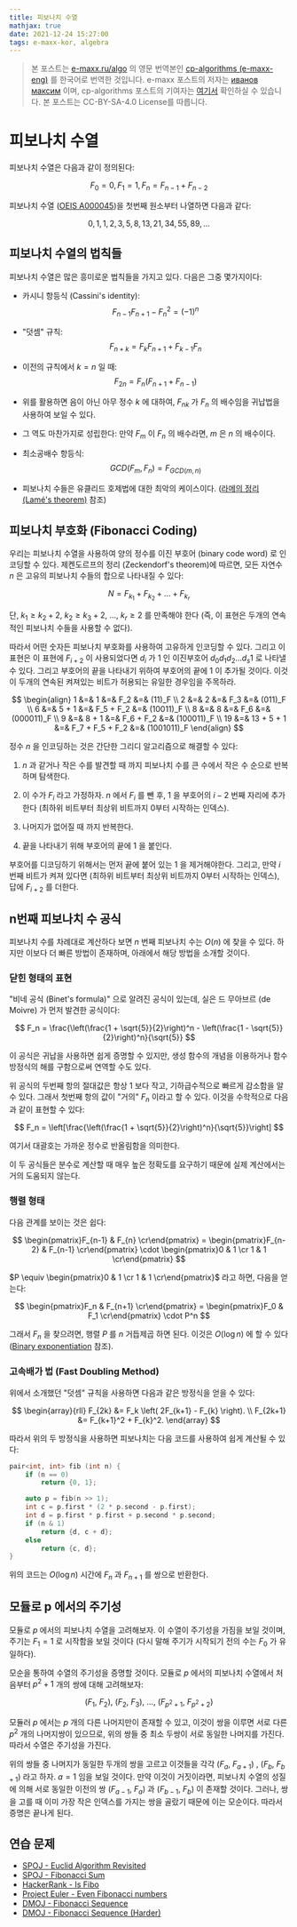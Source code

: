 ```yaml
---
title: 피보나치 수열
mathjax: true
date: 2021-12-24 15:27:00
tags: e-maxx-kor, algebra
---
```


> 본 포스트는 [e-maxx.ru/algo](http://e-maxx.ru/algo/) 의 영문 번역본인 [cp-algorithms (e-maxx-eng)](https://cp-algorithms.com/index.html) 를 한국어로 번역한 것입니다. e-maxx 포스트의 저자는 [иванов максим](https://e-maxx.ru/about.php) 이며, cp-algorithms 포스트의 기여자는 [여기서](https://github.com/e-maxx-eng/e-maxx-eng/commits/master/src/algebra/fibonacci-numbers.md) 확인하실 수 있습니다. 본 포스트는 CC-BY-SA-4.0 License를 따릅니다.

# 피보나치 수열

피보나치 수열은 다음과 같이 정의된다:

$$
F_0 = 0, F_1 = 1, F_n = F_{n-1} + F_{n-2}
$$

피보나치 수열 ([OEIS A000045](http://oeis.org/A000045))을 첫번째 원소부터 나열하면 다음과 같다:

$$
0, 1, 1, 2, 3, 5, 8, 13, 21, 34, 55, 89, ...
$$

## 피보나치 수열의 법칙들

피보나치 수열은 많은 흥미로운 법칙들을 가지고 있다. 다음은 그중 몇가지이다:

- 카시니 항등식 (Cassini's identity):
  $$
  F_{n-1} F_{n+1} - F_n^2 = (-1)^n
  $$

- "덧셈" 규칙:
  $$
  F_{n+k} = F_k F_{n+1} + F_{k-1} F_n
  $$

- 이전의 규칙에서 $k = n$ 일 때:
  $$
  F_{2n} = F_n (F_{n+1} + F_{n-1})
  $$

- 위를 활용하면 음이 아닌 아무 정수 $k$ 에 대하여, $F_{nk}$ 가 $F_n$ 의 배수임을 귀납법을 사용하여 보일 수 있다.

- 그 역도 마찬가지로 성립한다: 만약 $F_m$ 이 $F_n$ 의 배수라면, $m$ 은 $n$ 의 배수이다.

- 최소공배수 항등식:
  $$
  GCD(F_m, F_n) = F_{GCD(m, n)}
  $$

- 피보나치 수들은 유클리드 호제법에 대한 최악의 케이스이다. ([라메의 정리 (Lamé's theorem)](./euclid-algorithm.html) 참조)

## 피보나치 부호화 (Fibonacci Coding)

우리는 피보나치 수열을 사용하여 양의 정수를 이진 부호어 (binary code word) 로 인코딩할 수 있다. 제켄도르프의 정리 (Zeckendorf's theorem)에 따르면, 모든 자연수 $n$ 은 고유의 피보나치 수들의 합으로 나타내질 수 있다:

$$
N = F_{k_1} + F_{k_2} + \ldots + F_{k_r}
$$

단, $k_1 \ge k_2 + 2,\ k_2 \ge k_3 + 2,\  \ldots,\  k_r \ge 2$ 를 만족해야 한다 (즉, 이 표현은 두개의 연속적인 피보나치 수들을 사용할 수 없다).

따라서 어떤 숫자든 피보나치 부호화를 사용하여 고유하게 인코딩할 수 있다.
그리고 이 표현은 이 표현에 $F_{i+2}$ 이 사용되었다면 $d_i$ 가 $1$ 인 이진부호어 $d_0 d_1 d_2 \dots d_s 1$ 로 나타낼 수 있다.
그리고 부호어의 끝을 나타내기 위하여 부호어의 끝에 $1$ 이 추가될 것이다.
이것이 두개의 연속된 켜져있는 비트가 허용되는 유일한 경우임을 주목하라.

$$
\begin{align}
1 &=& 1 &=& F_2 &=& (11)_F \\
2 &=& 2 &=& F_3 &=& (011)_F \\
6 &=& 5 + 1 &=& F_5 + F_2 &=& (10011)_F \\
8 &=& 8 &=& F_6 &=& (000011)_F \\
9 &=& 8 + 1 &=& F_6 + F_2 &=& (100011)_F \\
19 &=& 13 + 5 + 1 &=& F_7 + F_5 + F_2 &=& (1001011)_F
\end{align}
$$

정수 $n$ 을 인코딩하는 것은 간단한 그리디 알고리즘으로 해결할 수 있다:

1. $n$ 과 같거나 작은 수를 발견할 때 까지 피보나치 수를 큰 수에서 작은 수 순으로 반복하며 탐색한다.

2. 이 수가 $F_i$ 라고 가정하자. $n$ 에서 $F_i$ 를 뺀 후, $1$ 을 부호어의 $i-2$ 번째 자리에 추가한다 (최하위 비트부터 최상위 비트까지 0부터 시작하는 인덱스).

3. 나머지가 없어질 때 까지 반복한다.

4. 끝을 나타내기 위해 부호어의 끝에 $1$ 을 붙인다.

부호어를 디코딩하기 위해서는 먼저 끝에 붙어 있는 $1$ 을 제거해야한다. 그리고, 만약 $i$ 번째 비트가 켜져 있다면 (최하위 비트부터 최상위 비트까지 0부터 시작하는 인덱스), 답에 $F_{i+2}$ 를 더한다.

## n번째 피보나치 수 공식

피보나치 수를 차례대로 계산하다 보면 $n$ 번째 피보나치 수는 $O(n)$ 에 찾을 수 있다. 하지만 이보다 더 빠른 방법이 존재하며, 아래에서 해당 방법을 소개할 것이다.

### 닫힌 형태의 표현

"비네 공식 (Binet's formula)" 으로 알려진 공식이 있는데, 실은 드 무아브르 (de Moivre) 가 먼저 발견한 공식이다:

$$
F_n = \frac{\left(\frac{1 + \sqrt{5}}{2}\right)^n - \left(\frac{1 - \sqrt{5}}{2}\right)^n}{\sqrt{5}}
$$

이 공식은 귀납을 사용하면 쉽게 증명할 수 있지만, 생성 함수의 개념을 이용하거나 함수 방정식의 해를 구함으로써 연역할 수도 있다.

위 공식의 두번째 항의 절대값은 항상 $1$ 보다 작고, 기하급수적으로 빠르게 감소함을 알 수 있다. 그래서 첫번째 항의 값이 "거의" $F_n$ 이라고 할 수 있다. 이것을 수학적으로 다음과 같이 표현할 수 있다:

$$
F_n = \left[\frac{\left(\frac{1 + \sqrt{5}}{2}\right)^n}{\sqrt{5}}\right]
$$

여기서 대괄호는 가까운 정수로 반올림함을 의미한다.

이 두 공식들은 분수로 계산할 때 매우 높은 정확도를 요구하기 때문에 실제 계산에서는 거의 도움되지 않는다.

### 행렬 형태

다음 관계를 보이는 것은 쉽다:

$$
\begin{pmatrix}F_{n-1} & F_{n} \cr\end{pmatrix} = \begin{pmatrix}F_{n-2} & F_{n-1} \cr\end{pmatrix} \cdot \begin{pmatrix}0 & 1 \cr 1 & 1 \cr\end{pmatrix}
$$

$P \equiv \begin{pmatrix}0 & 1 \cr 1 & 1 \cr\end{pmatrix}$ 라고 하면, 다음을 얻는다:

$$
\begin{pmatrix}F_n & F_{n+1} \cr\end{pmatrix} = \begin{pmatrix}F_0 & F_1 \cr\end{pmatrix} \cdot P^n
$$

그래서 $F_n$ 을 찾으려면, 행렬 $P$ 를 $n$ 거듭제곱 하면 된다. 이것은 $O(\log n)$ 에 할 수 있다 ([Binary exponentiation](./binary-exp.html) 참조).

### 고속배가 법 (Fast Doubling Method)

위에서 소개했던 "덧셈" 규칙을 사용하면 다음과 같은 방정식을 얻을 수 있다:

$$
\begin{array}{rll}
                        F_{2k} &= F_k \left( 2F_{k+1} - F_{k} \right). \\
                        F_{2k+1} &= F_{k+1}^2 + F_{k}^2.
\end{array}
$$

따라서 위의 두 방정식을 사용하면 피보나치는 다음 코드를 사용하여 쉽게 계산될 수 있다:

```cpp
pair<int, int> fib (int n) {
    if (n == 0)
        return {0, 1};

    auto p = fib(n >> 1);
    int c = p.first * (2 * p.second - p.first);
    int d = p.first * p.first + p.second * p.second;
    if (n & 1)
        return {d, c + d};
    else
        return {c, d};
}
```

위의 코드는 $O(\log n)$ 시간에 $F_n$ 과 $F_{n+1}$ 를 쌍으로 반환한다.

## 모듈로 p 에서의 주기성

모듈로 $p$ 에서의 피보나치 수열을 고려해보자. 이 수열이 주기성을 가짐을 보일 것이며, 주기는 $F_1 = 1$ 로 시작함을 보일 것이다 (다시 말해 주기가 시작되기 전의 수는 $F_0$ 가 유일하다).

모순을 통하여 수열의 주기성을 증명할 것이다. 모듈로 $p$ 에서의 피보나치 수열에서 처음부터 $p^2 + 1$ 개의 쌍에 대해 고려해보자:

$$
(F_1,\ F_2),\ (F_2,\ F_3),\ \ldots,\ (F_{p^2 + 1},\ F_{p^2 + 2})
$$

모듈러 $p$ 에서는 $p$ 개의 다른 나머지만이 존재할 수 있고, 이것이 쌍을 이루면 서로 다른 $p^2$ 개의 나머지쌍이 있으므로, 위의 쌍들 중 최소 두쌍이 서로 동일한 나머지를 가진다. 따라서 수열은 주기성을 가진다.

위의 쌍들 중 나머지가 동일한 두개의 쌍을 고르고 이것들을 각각 $(F_a,\ F_{a + 1})$ , $(F_b,\ F_{b + 1})$ 라고 하자. $a = 1$ 임을 보일 것이다. 만약 이것이 거짓이라면, 피보나치 수열의 성질에 의해 서로 동일한 이전의 쌍 $(F_{a-1},\ F_a)$ 과 $(F_{b-1},\ F_b)$ 이 존재할 것이다. 그러나, 쌍을 고를 때 이미 가장 작은 인덱스를 가지는 쌍을 골랐기 때문에 이는 모순이다. 따라서 증명은 끝나게 된다.

## 연습 문제

- [SPOJ - Euclid Algorithm Revisited](http://www.spoj.com/problems/MAIN74/)
- [SPOJ - Fibonacci Sum](http://www.spoj.com/problems/FIBOSUM/)
- [HackerRank - Is Fibo](https://www.hackerrank.com/contests/codesprint5/challenges/is-fibo/problem)
- [Project Euler - Even Fibonacci numbers](https://www.hackerrank.com/contests/projecteuler/challenges/euler002/problem)
- [DMOJ - Fibonacci Sequence](https://dmoj.ca/problem/fibonacci)
- [DMOJ - Fibonacci Sequence (Harder)](https://dmoj.ca/problem/fibonacci2)
